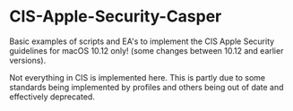 # CIS-Apple-Security-Casper

Basic examples of scripts and EA's to implement the CIS Apple Security guidelines for macOS 10.12 only! (some changes between 10.12 and earlier versions).

Not everything in CIS is implemented here. This is partly due to some standards being implemented by profiles and others being out of date and effectively deprecated.
